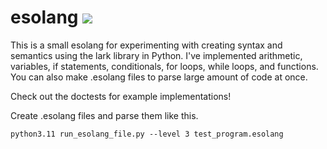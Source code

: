 # esolang ![](https://github.com/RowanGray472/esolang/workflows/tests/badge.svg)

This is a small esolang for experimenting with creating syntax and semantics using the lark library in Python. I've implemented arithmetic, variables, if statements, conditionals, for loops, while loops, and functions. You can also make .esolang files to parse large amount of code at once.

Check out the doctests for example implementations!

Create .esolang files and parse them like this.

```
python3.11 run_esolang_file.py --level 3 test_program.esolang
```
